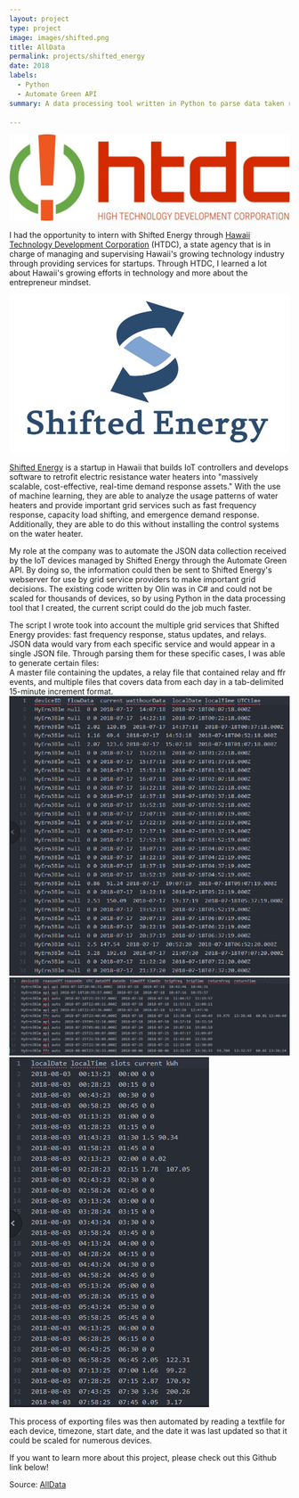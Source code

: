 ```yaml
---
layout: project
type: project
image: images/shifted.png
title: AllData
permalink: projects/shifted_energy
date: 2018
labels:
  - Python
  - Automate Green API
summary: A data processing tool written in Python to parse data taken recieved from Automate Green's API. This project was done during Summer 2018 for an internship with Shifted Energy where I worked with Olin Lagon, the co-founder and current CTO of Shifted Energy.

---
```

<img class class="ui medium right floated rounded image" src="../images/htdc.png">

I had the opportunity to intern with Shifted Energy through [Hawaii Technology Development Corporation](https://www.htdc.org/about/) (HTDC), a state agency that is in charge of managing and supervising Hawaii's growing technology industry through providing services for startups. Through HTDC, I learned a lot about Hawaii's growing efforts in technology and more about the entrepreneur mindset.

<img class class="ui medium right floated rounded image" src="../images/shifted.png">


[Shifted Energy](https://www.shiftedenergy.com/) is a startup in Hawaii that builds IoT controllers and develops software to retrofit electric resistance water heaters into "massively scalable, cost-effective, real-time demand response assets." With the use of machine learning, they are able to analyze the usage patterns of water heaters and provide important grid services such as fast frequency response, capacity load shifting, and emergence demand response. Additionally, they are able to do this without installing the control systems on the water heater.


My role at the company was to automate the JSON data collection received by the IoT devices managed by Shifted Energy through the Automate Green API. By doing so, the information could then be sent to Shifted Energy's webserver for use by grid service providers to make important grid decisions. The existing code written by Olin was in C# and could not be scaled for thousands of devices, so by using Python in the data processing tool that I created, the current script could do the job much faster.


The script I wrote took into account the multiple grid services that Shifted Energy provides: fast frequency response, status updates, and relays. JSON data would vary from each specific service and would appear in a single JSON file. Through parsing them for these specific cases, I was able to generate certain files:  
A master file containing the updates, a relay file that contained relay and ffr events, and multiple files that covers data from each day in a tab-delimited 15-minute increment format. <img class class="ui large right floated rounded image" src="../images/master.png"> <br><img class class="ui large right floated rounded image" src="../images/relay.png"> <br> <img class class="ui medium right floated rounded image" src="../images/increment.png"> <br>

This process of exporting files was then automated by reading a textfile for each device, timezone, start date, and the date it was last updated so that it could be scaled for numerous devices. 


If you want to learn more about this project, please check out this Github link below!

Source: <a href="https://github.com/fpang0502/shifted_parser"><i class="large github icon"></i>AllData</a>
